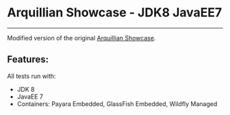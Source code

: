 # Arquillian Showcase - JDK8 JavaEE7

---

Modified version of the original [Arquillian Showcase](https://github.com/arquillian/arquillian-showcase).

## Features:

All tests run with:

* JDK 8
* JavaEE 7
* Containers: Payara Embedded, GlassFish Embedded, Wildfly Managed